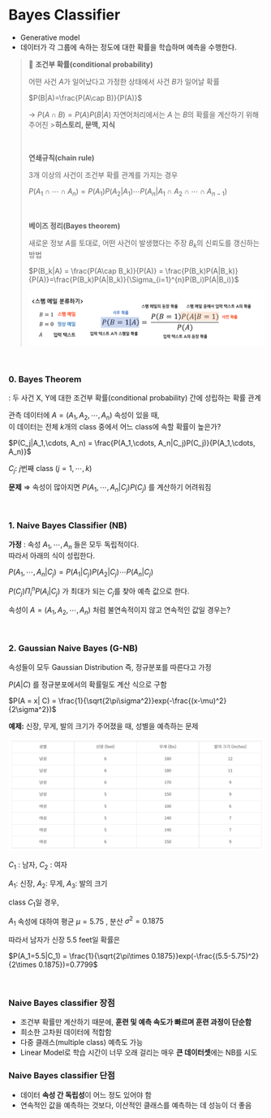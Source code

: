 # **Bayes Classifier**

- Generative model
- 데이터가 각 그룹에 속하는 정도에 대한 확률을 학습하며 예측을 수행한다.


> 📌 **조건부 확률(conditional probability)**
>
> 어떤 사건 $A$가 일어났다고 가정한 상태에서 사건 $B$가 일어날 확률
>
> $P(B|A)=\frac{P(A\cap B)}{P(A)}$
> 
> → $P(A\cap B) = P(A)P(B|A)$
> 자연어처리에서는 $A$ 는 $B$의 확률을 계산하기 위해 주어진 >**히스토리, 문맥, 지식**
>
><br>
>
> **연쇄규칙(chain rule)**
>
>3개 이상의 사건이 조건부 확률 관계를 가지는 경우
>
>$P(A_1\cap \cdots \cap A_n) = P(A_1)P(A_2|A_1)\cdots P(A_n|A_1\cap A_2\cap \cdots \cap A_{n-1})$
>
> <br>
>
>**베이즈 정리(Bayes theorem)**
>
>새로운 정보 $A$를 토대로, 어떤 사건이 발생했다는 주장 $B_k$의 신뢰도를 갱신하는 방법
>
>$P(B_k|A) = \frac{P(A\cap B_k)}{P(A)} = \frac{P(B_k)P(A|B_k)}{P(A)}=\frac{P(B_k)P(A|B_k)}{\Sigma_{i=1}^{n}P(B_i)P(A|B_i)}$
>
>![bayes_example](../img/Machine-Learning/bayes_example.png)

<br>

### **0. Bayes Theorem**
: 두 사건 X, Y에 대한 조건부 확률(conditional probability) 간에 성립하는 확률 관계

관측 데이터에 $A= (A_1, A_2, \cdots, A_n)$ 속성이 있을 때,   
이 데이터는 전체 $k$개의 class 중에서 어느 class에 속할 확률이 높은가?

$P(C_j|A_1,\cdots, A_n) = \frac{P(A_1,\cdots, A_n|C_j)P(C_j)}{P(A_1,\cdots, A_n)}$

$C_j$:  $j$번째 class ($j=1,\cdots, k$)

**문제** ⇒ 속성이 많아지면 $P(A_1,\cdots, A_n|C_j)P(C_j)$ 를 계산하기 어려워짐

<br>

### **1. Naive Bayes Classifier (NB)**

**가정** : 속성 $A_1, \cdots, A_n$ 들은 모두 독립적이다.  
따라서 아래의 식이 성립한다.

$P(A_1, \cdots, A_n|C_j) = P(A_1|C_j)P(A_2|C_j)\cdots P(A_n|C_j)$

$P(C_j) \Pi_i^n P(A_i|C_j)$ 가 최대가 되는 $C_j$를 찾아 예측 값으로 한다.

속성이 $A= (A_1, A_2, \cdots, A_n)$ 처럼 불연속적이지 않고 연속적인 값일 경우는?

<br>

### **2. Gaussian Naive Bayes (G-NB)**

속성들이 모두 Gaussian Distribution 즉, 정규분포를 따른다고 가정

$P(A|C)$ 를 정규분포에서의 확률밀도 계산 식으로 구함

$P(A = x| C) = \frac{1}{\sqrt{2\pi\sigma^2}}exp(-\frac{(x-\mu)^2}{2\sigma^2})$

**예제:** 신장, 무게, 발의 크기가 주어졌을 때, 성별을 예측하는 문제

![gnb_example](../img/Machine-Learning/gnb_example.png)

$C_1$ : 남자, $C_2$ : 여자

$A_1$: 신장, $A_2$: 무게, $A_3$: 발의 크기

class $C_1$일 경우,

$A_1$ 속성에 대하여 평균 $\mu = 5.75$ , 분산 $\sigma^2 = 0.1875$

따라서 남자가 신장 5.5 feet일 확률은 

$P(A_1=5.5|C_1) = \frac{1}{\sqrt{2\pi\times 0.1875}}exp(-\frac{(5.5-5.75)^2}{2\times 0.1875})=0.7799$


<br>

### **Naive Bayes classifier 장점**

- 조건부 확률만 계산하기 때문에, **훈련 및 예측 속도가 빠르며 훈련 과정이 단순함**
- 희소한 고차원 데이터에 적합함
- 다중 클래스(multiple class) 예측도 가능
- Linear Model로 학습 시간이 너무 오래 걸리는 매우 **큰 데이터셋**에는 NB를 시도

### **Naive Bayes classifier 단점**

- 데이터 **속성 간 독립성**이 어느 정도 있어야 함
- 연속적인 값을 예측하는 것보다, 이산적인 클래스를 예측하는 데 성능이 더 좋음